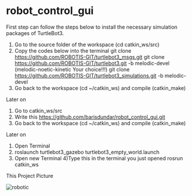 # robot_control_gui
First step can follow the steps below to install the necessary simulation packages of TurtleBot3.
1) Go to the source folder of the workspace (cd catkin_ws/src)
2) Copy the codes below into the terminal
git clone https://github.com/ROBOTIS-GIT/turtlebot3_msgs.git
git clone https://github.com/ROBOTIS-GIT/turtlebot3.git -b melodic-devel   (melodic-noetic-kinetic Your choice!!!)
git clone https://github.com/ROBOTIS-GIT/turtlebot3_simulations.git -b melodic-devel
3) Go back to the workspace (cd ~/catkin_ws) and compile (catkin_make)

Later on 
1) Go to catkin_ws/src 
2) Write this https://github.com/barisdundar/robot_control_gui.git
3) Go back to the workspace (cd ~/catkin_ws) and compile (catkin_make)

Later on 
1) Open Terminal
2) roslaunch turtlebot3_gazebo turtlebot3_empty_world.launch 
3) Open new Terminal
4)Type this in the terminal you just opened rosrun catkin_ws 




This Project Picture


![robotic](https://user-images.githubusercontent.com/64458945/209945801-3b92c47b-60ad-46b5-815c-3197e1a20fa1.png)
